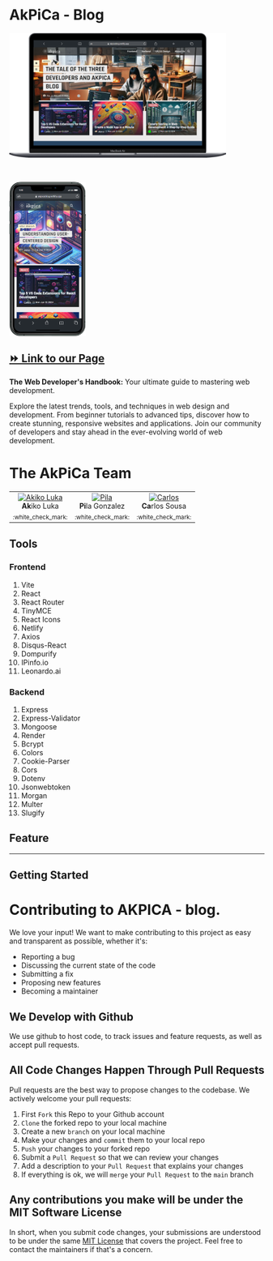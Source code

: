 # AkPiCa - Blog

<div style="display: flex; flex-direction: column; gap: 3rem;">
<img src="./client/src/assets/Macbook-Air-akpicablog.netlify.app.png" alt="" width="85%">
<img src="./client//src/assets/iPhone-11-PRO-MAX-akpicablog.netlify.app.png" alt="" width="30%">
</div>



**[⏩ Link to our Page](https://akpicablog.netlify.app/)**
---

**The Web Developer's Handbook:**
Your ultimate guide to mastering web development.

Explore the latest trends, tools, and techniques in web design and development. From beginner tutorials to advanced tips, discover how to create stunning, responsive websites and applications. Join our community of developers and stay ahead in the ever-evolving world of web development.

# The AkPiCa Team

<table>
  <tbody>
    <tr>
      <td align="center" valign="top">
        <a href="https://github.com/akiko-luka" target="_blank">
          <img width="108" src="https://avatars.githubusercontent.com/u/138122651?v=4" alt="Akiko Luka" />
        </a><br />
        <div><strong>Ak</strong>iko Luka</div>
        <sub>:white_check_mark:</sub>
      </td>
      <td align="center" valign="top">
        <a href="https://github.com/Pilag6" target="_blank">
          <img width="108" src="https://bit.ly/48B0Edr" alt="Pila" />
        </a><br />
        <div><strong>Pi</strong>la Gonzalez</div>
        <sub>:white_check_mark:</sub>
      </td>
      <td align="center" valign="top">
        <a href="https://github.com/Cmbs86" target="_blank">
          <img width="108" src="https://avatars.githubusercontent.com/u/138121655?v=44" alt="Carlos " />
        </a><br />
        <div><strong>Ca</strong>rlos Sousa</div>
        <sub>:white_check_mark:</sub>
      </td>
    </tr>
  </tbody>
</table>


## Tools
### Frontend
1. Vite
2. React
3. React Router
4. TinyMCE
5. React Icons
6. Netlify
7. Axios
8. Disqus-React
9.  Dompurify
10. IPinfo.io
11. Leonardo.ai

### Backend
1. Express
2. Express-Validator
3. Mongoose
4. Render
5. Bcrypt
6. Colors
7. Cookie-Parser
8. Cors
9. Dotenv
10. Jsonwebtoken
11. Morgan
12. Multer
13. Slugify


## Feature

---

## Getting Started


# Contributing to AKPICA - blog.
We love your input! We want to make contributing to this project as easy and transparent as possible, whether it's:

- Reporting a bug
- Discussing the current state of the code
- Submitting a fix
- Proposing new features
- Becoming a maintainer

## We Develop with Github
We use github to host code, to track issues and feature requests, as well as accept pull requests.

## All Code Changes Happen Through Pull Requests
Pull requests are the best way to propose changes to the codebase. We actively welcome your pull requests:

1. First `Fork` this Repo to your Github account 
2. `Clone` the forked repo to your local machine
3. Create a new `branch` on your local machine
4. Make your changes and `commit` them to your local repo
5. `Push` your changes to your forked repo
6. Submit a `Pull Request` so that we can review your changes
7. Add a description to your `Pull Request` that explains your changes
8. If everything is ok, we will `merge` your `Pull Request` to the `main` branch

## Any contributions you make will be under the MIT Software License
In short, when you submit code changes, your submissions are understood to be under the same [MIT License](http://choosealicense.com/licenses/mit/) that covers the project. Feel free to contact the maintainers if that's a concern.